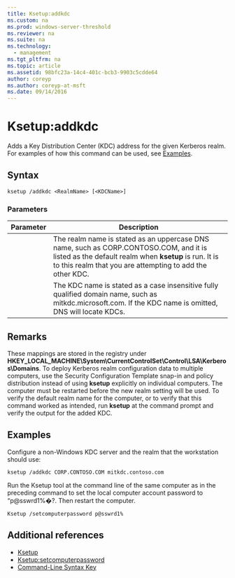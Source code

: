 ```yaml
---
title: Ksetup:addkdc
ms.custom: na
ms.prod: windows-server-threshold
ms.reviewer: na
ms.suite: na
ms.technology: 
  - management
ms.tgt_pltfrm: na
ms.topic: article
ms.assetid: 98bfc23a-14c4-401c-bcb3-9903c5cdde64
author: coreyp
ms.author: coreyp-at-msft
ms.date: 09/14/2016
---
```

# Ksetup:addkdc
Adds a Key Distribution Center (KDC) address for the given Kerberos realm. For examples of how this command can be used, see [Examples](#BKMK_Examples).
## Syntax
```
ksetup /addkdc <RealmName> [<KDCName>] 
```
### Parameters
|Parameter|Description|
|-------------|---------------|
|<RealmName>|The realm name is stated as an uppercase DNS name, such as CORP.CONTOSO.COM, and it is listed as the default realm when **ksetup** is run. It is to this realm that you are attempting to add the other KDC.|
|<KDCName>|The KDC name is stated as a case insensitive fully qualified domain name, such as mitkdc.microsoft.com. If the KDC name is omitted, DNS will locate KDCs.|
## Remarks
These mappings are stored in the registry under **HKEY_LOCAL_MACHINE\System\CurrentControlSet\Control\LSA\Kerberos\Domains**. To deploy Kerberos realm configuration data to multiple computers, use the Security Configuration Template snap-in and policy distribution instead of using **ksetup** explicitly on individual computers.
The computer must be restarted before the new realm setting will be used.
To verify the default realm name for the computer, or to verify that this command worked as intended, run **ksetup** at the command prompt and verify the output for the added KDC.
## <a name="BKMK_Examples"></a>Examples
Configure a non-Windows KDC server and the realm that the workstation should use:
```
ksetup /addkdc CORP.CONTOSO.COM mitkdc.contoso.com
```
Run the Ksetup tool at the command line of the same computer as in the preceding command to set the local computer account password to “p@sswrd1%�?. Then restart the computer.
```
Ksetup /setcomputerpassword p@sswrd1%
```
## Additional references
-   [Ksetup](Ksetup.md)
-   [Ksetup:setcomputerpassword](Ksetup-setcomputerpassword.md)
-   [Command-Line Syntax Key](Command-Line-Syntax-Key.md)
